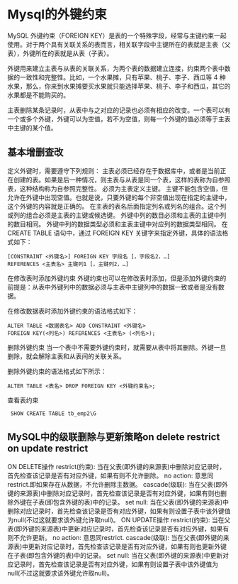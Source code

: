 # Mysql的外键约束
MySQL 外键约束（FOREIGN KEY）是表的一个特殊字段，经常与主键约束一起使用。对于两个具有关联关系的表而言，相关联字段中主键所在的表就是主表（父表），外键所在的表就是从表（子表）。

外键用来建立主表与从表的关联关系，为两个表的数据建立连接，约束两个表中数据的一致性和完整性。比如，一个水果摊，只有苹果、桃子、李子、西瓜等 4 种水果，那么，你来到水果摊要买水果就只能选择苹果、桃子、李子和西瓜，其它的水果都是不能购买的。

主表删除某条记录时，从表中与之对应的记录也必须有相应的改变。一个表可以有一个或多个外键，外键可以为空值，若不为空值，则每一个外键的值必须等于主表中主键的某个值。
## 基本增删查改
定义外键时，需要遵守下列规则：
主表必须已经存在于数据库中，或者是当前正在创建的表。如果是后一种情况，则主表与从表是同一个表，这样的表称为自参照表，这种结构称为自参照完整性。
必须为主表定义主键。
主键不能包含空值，但允许在外键中出现空值。也就是说，只要外键的每个非空值出现在指定的主键中，这个外键的内容就是正确的。
在主表的表名后面指定列名或列名的组合。这个列或列的组合必须是主表的主键或候选键。
外键中列的数目必须和主表的主键中列的数目相同。
外键中列的数据类型必须和主表主键中对应列的数据类型相同。
在 CREATE TABLE 语句中，通过 FOREIGN KEY 关键字来指定外键，具体的语法格式如下：
```
[CONSTRAINT <外键名>] FOREIGN KEY 字段名 [，字段名2，…]
REFERENCES <主表名> 主键列1 [，主键列2，…]
```
在修改表时添加外键约束
外键约束也可以在修改表时添加，但是添加外键约束的前提是：从表中外键列中的数据必须与主表中主键列中的数据一致或者是没有数据。

在修改数据表时添加外键约束的语法格式如下：
```
ALTER TABLE <数据表名> ADD CONSTRAINT <外键名>
FOREIGN KEY(<列名>) REFERENCES <主表名> (<列名>);
```
删除外键约束
当一个表中不需要外键约束时，就需要从表中将其删除。外键一旦删除，就会解除主表和从表间的关联关系。

删除外键约束的语法格式如下所示：
```
ALTER TABLE <表名> DROP FOREIGN KEY <外键约束名>;
```
查看表约束
```
 SHOW CREATE TABLE tb_emp2\G
```
## MySQL中的级联删除与更新策略on delete restrict on update restrict
ON DELETE操作
restrict(约束): 当在父表(即外键的来源表)中删除对应记录时，首先检查该记录是否有对应外键，如果有则不允许删除。
no action: 意思同restrict.即如果存在从数据，不允许删除主数据。
cascade(级联): 当在父表(即外键的来源表)中删除对应记录时，首先检查该记录是否有对应外键，如果有则也删除外键在子表(即包含外键的表)中的记录。
set null: 当在父表(即外键的来源表)中删除对应记录时，首先检查该记录是否有对应外键，如果有则设置子表中该外键值为null(不过这就要求该外键允许取null)。
ON UPDATE操作
restrict(约束): 当在父表(即外键的来源表)中更新对应记录时，首先检查该记录是否有对应外键，如果有则不允许更新。
no action: 意思同restrict.
cascade(级联): 当在父表(即外键的来源表)中更新对应记录时，首先检查该记录是否有对应外键，如果有则也更新外键在子表(即包含外键的表)中的记录。
set null: 当在父表(即外键的来源表)中更新对应记录时，首先检查该记录是否有对应外键，如果有则设置子表中该外键值为null(不过这就要求该外键允许取null)。
